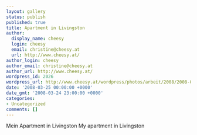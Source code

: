 ```yaml
---
layout: gallery
status: publish
published: true
title: Apartment in Livingston
author:
  display_name: cheesy
  login: cheesy
  email: christine@cheesy.at
  url: http://www.cheesy.at/
author_login: cheesy
author_email: christine@cheesy.at
author_url: http://www.cheesy.at/
wordpress_id: 2026
wordpress_url: http://www.cheesy.at/wordpress/photos/arbeit/2008/2008-03/2008-03-25/
date: '2008-03-25 00:00:00 +0000'
date_gmt: '2008-03-24 23:00:00 +0000'
categories:
- Uncategorized
comments: []
---
```

<!--:de-->Mein Apartment in Livingston
<!--:--><!--:en-->My apartment in Livingston
<!--:-->
